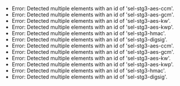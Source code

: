 * Error: Detected multiple elements with an id of 'sel-stg3-aes-ccm'.
* Error: Detected multiple elements with an id of 'sel-stg3-aes-gcm'.
* Error: Detected multiple elements with an id of 'sel-stg3-aes-kw'.
* Error: Detected multiple elements with an id of 'sel-stg3-aes-kwp'.
* Error: Detected multiple elements with an id of 'sel-stg3-hmac'.
* Error: Detected multiple elements with an id of 'sel-stg3-digsig'.
* Error: Detected multiple elements with an id of 'sel-stg3-aes-ccm'.
* Error: Detected multiple elements with an id of 'sel-stg3-aes-gcm'.
* Error: Detected multiple elements with an id of 'sel-stg3-aes-kw'.
* Error: Detected multiple elements with an id of 'sel-stg3-aes-kwp'.
* Error: Detected multiple elements with an id of 'sel-stg3-hmac'.
* Error: Detected multiple elements with an id of 'sel-stg3-digsig'.
